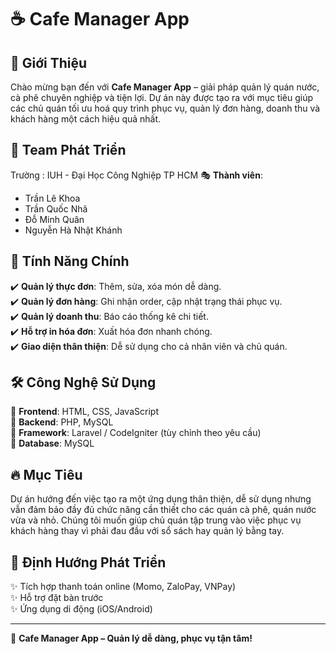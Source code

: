 # ☕ Cafe Manager App

## 🌟 Giới Thiệu
Chào mừng bạn đến với **Cafe Manager App** – giải pháp quản lý quán nước, cà phê chuyên nghiệp và tiện lợi. Dự án này được tạo ra với mục tiêu giúp các chủ quán tối ưu hoá quy trình phục vụ, quản lý đơn hàng, doanh thu và khách hàng một cách hiệu quả nhất.

## 🎨 Team Phát Triển 
Trường : IUH - Đại Học Công Nghiệp TP HCM
🎭 **Thành viên**:
- Trần Lê Khoa
- Trần Quốc Nhã  
- Đỗ Minh Quân  
- Nguyễn Hà Nhật Khánh  

## 🚀 Tính Năng Chính
✔️ **Quản lý thực đơn**: Thêm, sửa, xóa món dễ dàng.  
✔️ **Quản lý đơn hàng**: Ghi nhận order, cập nhật trạng thái phục vụ.  
✔️ **Quản lý doanh thu**: Báo cáo thống kê chi tiết.  
✔️ **Hỗ trợ in hóa đơn**: Xuất hóa đơn nhanh chóng.  
✔️ **Giao diện thân thiện**: Dễ sử dụng cho cả nhân viên và chủ quán.  

## 🛠️ Công Nghệ Sử Dụng
🔹 **Frontend**: HTML, CSS, JavaScript  
🔹 **Backend**: PHP, MySQL  
🔹 **Framework**: Laravel / CodeIgniter (tùy chỉnh theo yêu cầu)  
🔹 **Database**: MySQL  

## 🔥 Mục Tiêu
Dự án hướng đến việc tạo ra một ứng dụng thân thiện, dễ sử dụng nhưng vẫn đảm bảo đầy đủ chức năng cần thiết cho các quán cà phê, quán nước vừa và nhỏ. Chúng tôi muốn giúp chủ quán tập trung vào việc phục vụ khách hàng thay vì phải đau đầu với sổ sách hay quản lý bằng tay.

## 🎯 Định Hướng Phát Triển
✨ Tích hợp thanh toán online (Momo, ZaloPay, VNPay)  
✨ Hỗ trợ đặt bàn trước  
✨ Ứng dụng di động (iOS/Android)  

---
🚀 **Cafe Manager App – Quản lý dễ dàng, phục vụ tận tâm!**

